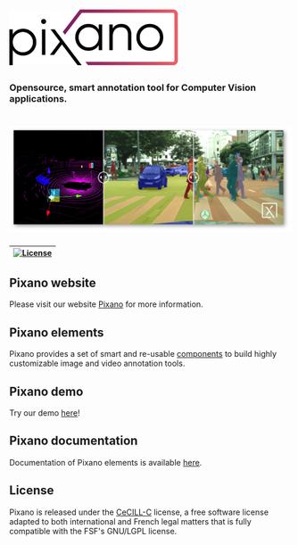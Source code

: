 # [<img src="images/pixano_logo.png" alt="Pixano" height="100">](http://pixano.cea.fr/)

### Opensource, smart annotation tool for Computer Vision applications.

# [<img src="images/Pixano-overview.png" alt="Pixano">](http://pixano.cea.fr/)

| [![License](https://img.shields.io/badge/license-CeCILL--C-blue.svg)](LICENSE)  |
| ------ |

## Pixano website

Please visit our website [Pixano](http://pixano.cea.fr/) for more information.


## Pixano elements

Pixano provides a set of smart and re-usable [components](https://github.com/pixano/pixano-elements) to build
highly customizable image and video annotation tools.

## Pixano demo

Try our demo [here](https://pixano.github.io/demo/demo)!

## Pixano documentation

Documentation of Pixano elements is available [here](https://pixano.github.io/docs/docs).


## License

Pixano is released under the [CeCILL-C](LICENSE.txt) license, a free software license
 adapted to both international and French legal matters that is fully compatible
 with the FSF's GNU/LGPL license.